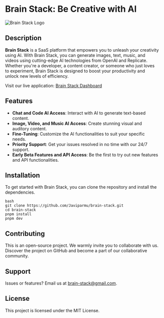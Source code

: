 # Brain Stack: Be Creative with AI

![Brain Stack Logo](https://ibb.co/4F0LNRd)

## Description

**Brain Stack** is a SaaS platform that empowers you to unleash your creativity using AI. With Brain Stack, you can generate images, text, music, and videos using cutting-edge AI technologies from OpenAI and Replicate. Whether you're a developer, a content creator, or someone who just loves to experiment, Brain Stack is designed to boost your productivity and unlock new levels of efficiency.

Visit our live application: [Brain Stack Dashboard](https://brain-stack.vercel.com/dashboard)

## Features

- **Chat and Code AI Access**: Interact with AI to generate text-based content.
- **Image, Video, and Music AI Access**: Create stunning visual and auditory content.
- **Fine-Tuning**: Customize the AI functionalities to suit your specific needs.
- **Priority Support**: Get your issues resolved in no time with our 24/7 support.
- **Early Beta Features and API Access**: Be the first to try out new features and API functionalities.

## Installation

To get started with Brain Stack, you can clone the repository and install the dependencies.

```
bash
git clone https://github.com/Javiparmu/brain-stack.git
cd brain-stack
pnpm install
pnpm dev
```

## Contributing

This is an open-source project. We warmly invite you to collaborate with us. Discover the project on GitHub and become a part of our collaborative community.

## Support

Issues or features? Email us at brain-stack@gmail.com.

## License

This project is licensed under the MIT License.

